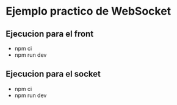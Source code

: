 # Ejemplo practico de WebSocket

## Ejecucion para el front 
- npm ci
- npm run dev
## Ejecucion para el socket 
- npm ci
- npm run dev